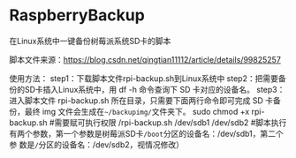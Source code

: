 # RaspberryBackup
在Linux系统中一键备份树莓派系统SD卡的脚本

脚本文件来源：https://blog.csdn.net/qingtian11112/article/details/99825257

使用方法：
step1：下载脚本文件rpi-backup.sh到Linux系统中
step2：把需要备份的SD卡插入Linux系统中，用 df -h 命令查询下 SD 卡对应的设备名。
step3：进入脚本文件 rpi-backup.sh 所在目录，只需要下面两行命令即可完成 SD 卡备份，最终 img 文件会生成在`~/backupimg/`文件夹下。
       sudo chmod +x rpi-backup.sh            #需要赋可执行权限
       /rpi-backup.sh /dev/sdb1 /dev/sdb2     #脚本执行有两个参数，第一个参数是树莓派SD卡`/boot`分区的设备名：/dev/sdb1，第二个参 
                                               数是`/`分区的设备名：/dev/sdb2，视情况修改）
